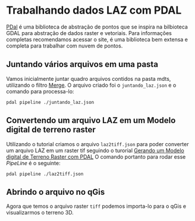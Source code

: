 # Trabalhando dados LAZ com PDAL

[PDal](https://pdal.io/) é uma biblioteca de abstração de pontos que se inspira na bilbioteca GDAL para abstração de dados raster e vetoriais. Para informações completas recomendamos acessar o site, é uma biblioteca bem extensa e completa para trabalhar com nuvem de pontos.

## Juntando vários arquivos em uma pasta

Vamos inicialmente juntar quadro arquivos contidos na pasta mdts, utilizando o filtro [Merge](https://pdal.io/stages/filters.merge.html). O arquivo criado foi o `juntando_laz.json` e o comando para processa-lo:

`pdal pipeline ./juntando_laz.json`

## Convertendo um arquivo LAZ em um Modelo digital de terreno raster

Utilizando o tutorial criamos o arquivo `laz2tiff.json` para poder converter um arquivo LAZ em um raster tif seguindo o turorial [Gerando um Modelo digital de Terreno Raster com PDAL](https://pdal.io/workshop/exercises/analysis/dtm/dtm.html)
O comando portanto para rodar esse _PipeLine_ é o seguinte:

`pdal pipeline ./laz2tiff.json`

## Abrindo o arquivo no qGis

Agora que temos o arquivo raster `tiff` podemos importa-lo para o qGis e visualizarmos o terreno 3D.
